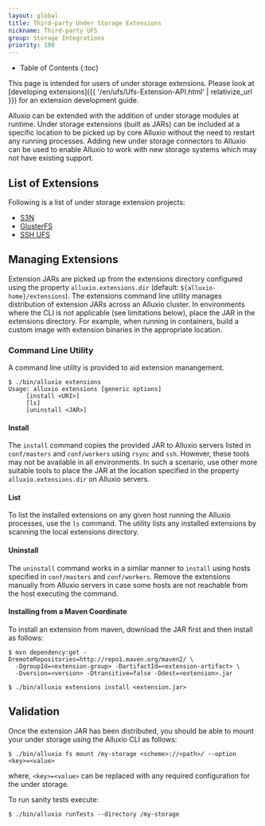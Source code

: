 ```yaml
---
layout: global
title: Third-party Under Storage Extensions
nickname: Third-party UFS
group: Storage Integrations
priority: 100
---
```


* Table of Contents
{:toc}

This page is intended for users of under storage extensions. Please look at [developing
extensions]({{ '/en/ufs/Ufs-Extension-API.html' | relativize_url }}) for an extension development
guide.

Alluxio can be extended with the addition of under storage modules at runtime. Under storage
extensions (built as JARs) can be included at a specific location to be picked up by core Alluxio
without the need to restart any running processes. Adding new under storage connectors to Alluxio
can be used to enable Alluxio to work with new storage systems which may not have existing support.

## List of Extensions

Following is a list of under storage extension projects:

- [S3N](https://github.com/Alluxio/alluxio-extensions/tree/master/underfs/s3n)
- [GlusterFS](https://github.com/Alluxio/alluxio-extensions/tree/master/underfs/glusterfs)
- [SSH UFS](https://github.com/Alluxio/alluxio-extensions/tree/master/underfs/ssh)

## Managing Extensions

Extension JARs are picked up from the extensions directory configured using the property
`alluxio.extensions.dir` (default: `${alluxio-home}/extensions`). The extensions command line utility
manages distribution of extension JARs across an Alluxio cluster. In environments where the CLI is
not applicable (see limitations below), place the JAR in the extensions directory. For example, when
running in containers, build a custom image with extension binaries in the appropriate location.

### Command Line Utility

A command line utility is provided to aid extension manangement.

```console
$ ./bin/alluxio extensions
Usage: alluxio extensions [generic options]
	 [install <URI>]
	 [ls]
	 [uninstall <JAR>]
```

#### Install

The `install` command copies the provided JAR to Alluxio servers listed in `conf/masters` and
`conf/workers` using `rsync` and `ssh`. However, these tools may not be available in all
environments. In such a scenario, use other more suitable tools to place the JAR at the location
specified in the property `alluxio.extensions.dir` on Alluxio servers.

#### List

To list the installed extensions on any given host running the Alluxio processes, use the `ls`
command. The utility lists any installed extensions by scanning the local extensions directory.

#### Uninstall

The `uninstall` command works in a similar manner to `install` using hosts specified in
`conf/masters` and `conf/workers`. Remove the extensions manually from Alluxio servers in case some
hosts are not reachable from the host executing the command.

#### Installing from a Maven Coordinate

To install an extension from maven, download the JAR first and then install as follows:

```console
$ mvn dependency:get -DremoteRepositories=http://repo1.maven.org/maven2/ \ 
  -DgroupId=<extension-group> -DartifactId=<extension-artifact> \ 
  -Dversion=<version> -Dtransitive=false -Ddest=<extension>.jar

$ ./bin/alluxio extensions install <extension.jar>
```

## Validation

Once the extension JAR has been distributed, you should be able to mount your under storage using
the Alluxio CLI as follows:

```console
$ ./bin/alluxio fs mount /my-storage <scheme>://<path>/ --option <key>=<value>
```
where, `<key>=<value>` can be replaced with any required configuration for the under storage.

To run sanity tests execute:

```console
$ ./bin/alluxio runTests --directory /my-storage
```
